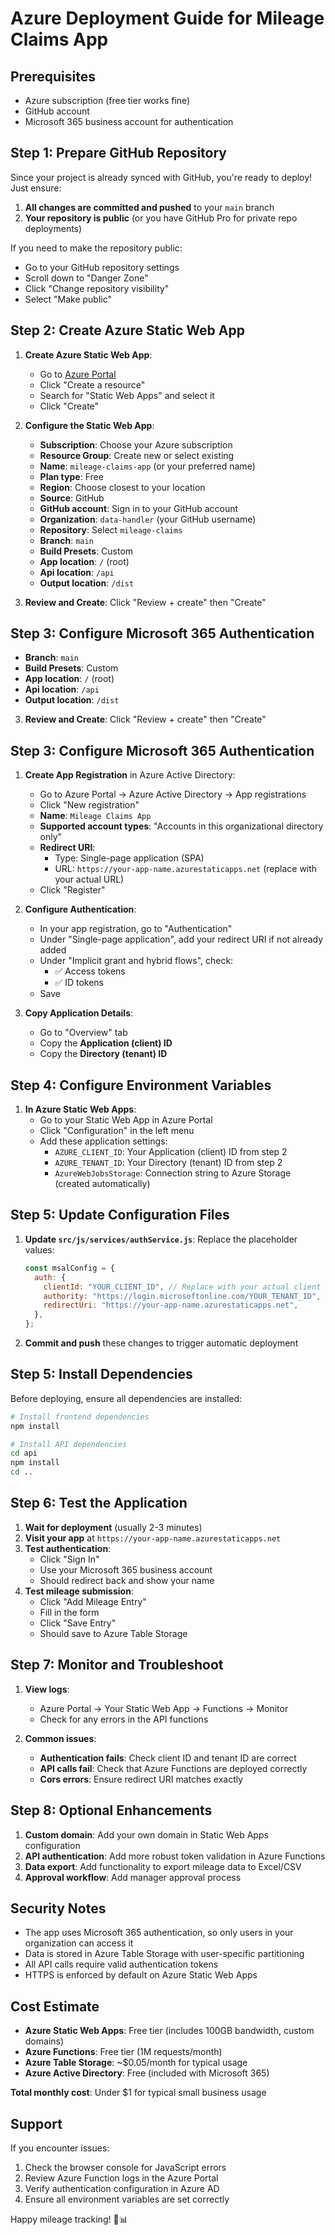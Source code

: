# Azure Deployment Guide for Mileage Claims App

## Prerequisites

- Azure subscription (free tier works fine)
- GitHub account
- Microsoft 365 business account for authentication

## Step 1: Prepare GitHub Repository

Since your project is already synced with GitHub, you're ready to deploy! Just ensure:

1. **All changes are committed and pushed** to your `main` branch
2. **Your repository is public** (or you have GitHub Pro for private repo deployments)

If you need to make the repository public:

- Go to your GitHub repository settings
- Scroll down to "Danger Zone"
- Click "Change repository visibility"
- Select "Make public"

## Step 2: Create Azure Static Web App

1. **Create Azure Static Web App**:

   - Go to [Azure Portal](https://portal.azure.com)
   - Click "Create a resource"
   - Search for "Static Web Apps" and select it
   - Click "Create"

2. **Configure the Static Web App**:

   - **Subscription**: Choose your Azure subscription
   - **Resource Group**: Create new or select existing
   - **Name**: `mileage-claims-app` (or your preferred name)
   - **Plan type**: Free
   - **Region**: Choose closest to your location
   - **Source**: GitHub
   - **GitHub account**: Sign in to your GitHub account
   - **Organization**: `data-handler` (your GitHub username)
   - **Repository**: Select `mileage-claims`
   - **Branch**: `main`
   - **Build Presets**: Custom
   - **App location**: `/` (root)
   - **Api location**: `/api`
   - **Output location**: `/dist`

3. **Review and Create**: Click "Review + create" then "Create"

## Step 3: Configure Microsoft 365 Authentication

- **Branch**: `main`
- **Build Presets**: Custom
- **App location**: `/` (root)
- **Api location**: `/api`
- **Output location**: `/dist`

3. **Review and Create**: Click "Review + create" then "Create"

## Step 3: Configure Microsoft 365 Authentication

1. **Create App Registration** in Azure Active Directory:

   - Go to Azure Portal → Azure Active Directory → App registrations
   - Click "New registration"
   - **Name**: `Mileage Claims App`
   - **Supported account types**: "Accounts in this organizational directory only"
   - **Redirect URI**:
     - Type: Single-page application (SPA)
     - URL: `https://your-app-name.azurestaticapps.net` (replace with your actual URL)
   - Click "Register"

2. **Configure Authentication**:

   - In your app registration, go to "Authentication"
   - Under "Single-page application", add your redirect URI if not already added
   - Under "Implicit grant and hybrid flows", check:
     - ✅ Access tokens
     - ✅ ID tokens
   - Save

3. **Copy Application Details**:
   - Go to "Overview" tab
   - Copy the **Application (client) ID**
   - Copy the **Directory (tenant) ID**

## Step 4: Configure Environment Variables

1. **In Azure Static Web Apps**:
   - Go to your Static Web App in Azure Portal
   - Click "Configuration" in the left menu
   - Add these application settings:
     - `AZURE_CLIENT_ID`: Your Application (client) ID from step 2
     - `AZURE_TENANT_ID`: Your Directory (tenant) ID from step 2
     - `AzureWebJobsStorage`: Connection string to Azure Storage (created automatically)

## Step 5: Update Configuration Files

1. **Update `src/js/services/authService.js`**:
   Replace the placeholder values:

   ```javascript
   const msalConfig = {
     auth: {
       clientId: "YOUR_CLIENT_ID", // Replace with your actual client ID
       authority: "https://login.microsoftonline.com/YOUR_TENANT_ID", // Replace with your tenant ID
       redirectUri: "https://your-app-name.azurestaticapps.net",
     },
   };
   ```

2. **Commit and push** these changes to trigger automatic deployment

## Step 5: Install Dependencies

Before deploying, ensure all dependencies are installed:

```bash
# Install frontend dependencies
npm install

# Install API dependencies
cd api
npm install
cd ..
```

## Step 6: Test the Application

1. **Wait for deployment** (usually 2-3 minutes)
2. **Visit your app** at `https://your-app-name.azurestaticapps.net`
3. **Test authentication**:
   - Click "Sign In"
   - Use your Microsoft 365 business account
   - Should redirect back and show your name
4. **Test mileage submission**:
   - Click "Add Mileage Entry"
   - Fill in the form
   - Click "Save Entry"
   - Should save to Azure Table Storage

## Step 7: Monitor and Troubleshoot

1. **View logs**:

   - Azure Portal → Your Static Web App → Functions → Monitor
   - Check for any errors in the API functions

2. **Common issues**:
   - **Authentication fails**: Check client ID and tenant ID are correct
   - **API calls fail**: Check that Azure Functions are deployed correctly
   - **Cors errors**: Ensure redirect URI matches exactly

## Step 8: Optional Enhancements

1. **Custom domain**: Add your own domain in Static Web Apps configuration
2. **API authentication**: Add more robust token validation in Azure Functions
3. **Data export**: Add functionality to export mileage data to Excel/CSV
4. **Approval workflow**: Add manager approval process

## Security Notes

- The app uses Microsoft 365 authentication, so only users in your organization can access it
- Data is stored in Azure Table Storage with user-specific partitioning
- All API calls require valid authentication tokens
- HTTPS is enforced by default on Azure Static Web Apps

## Cost Estimate

- **Azure Static Web Apps**: Free tier (includes 100GB bandwidth, custom domains)
- **Azure Functions**: Free tier (1M requests/month)
- **Azure Table Storage**: ~$0.05/month for typical usage
- **Azure Active Directory**: Free (included with Microsoft 365)

**Total monthly cost**: Under $1 for typical small business usage

## Support

If you encounter issues:

1. Check the browser console for JavaScript errors
2. Review Azure Function logs in the Azure Portal
3. Verify authentication configuration in Azure AD
4. Ensure all environment variables are set correctly

Happy mileage tracking! 🚗📊
